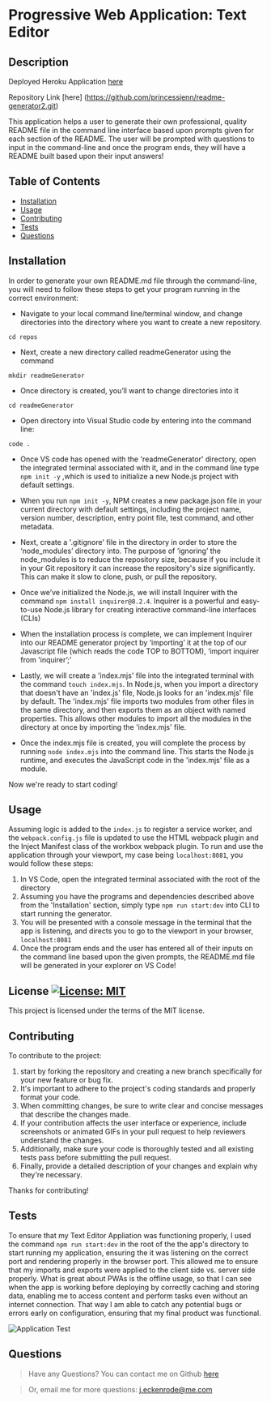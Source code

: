 # Progressive Web Application: Text Editor

## Description

Deployed Heroku Application [here](https://serene-sierra-16900.herokuapp.com/) 

Repository Link [here]
(https://github.com/princessjenn/readme-generator2.git)

This application helps a user to generate their own professional, quality README file in the command line interface based upon prompts given for each section of the README. The user will be prompted with questions to input in the command-line and once the program ends, they will have a README built based upon their input answers!


## Table of Contents

- [Installation](#installation)
- [Usage](#usage)
- [Contributing](#contributing)
- [Tests](#tests)
- [Questions](#questions)



## Installation

In order to generate your own README.md file through the command-line, you will need to follow these steps to get your program running in the correct environment:

- Navigate to your local command line/terminal window, and change directories into the directory where you want to create a new repository.

```cd repos```

- Next, create a new directory called readmeGenerator using the command 

```mkdir readmeGenerator```

- Once directory is created, you’ll want to change directories into it

```cd readmeGenerator```

- Open directory into Visual Studio code by entering into the command line:

```code .```

- Once VS code has opened with the 'readmeGenerator' directory, open the integrated terminal associated with it, and in the command line type ```npm init -y``` ,which is used to initialize a new Node.js project with default settings.
 
- When you run ```npm init -y```, NPM creates a new package.json file in your current directory with default settings, including the project name, version number, description, entry point file, test command, and other metadata.

- Next, create a '.gitignore' file in the directory in order to store the ‘node_modules’ directory into. The purpose of ‘ignoring’ the node_modules is to reduce the repository size, because if you include it in your Git repository it can increase the repository's size significantly. This can make it slow to clone, push, or pull the repository.

- Once we’ve initialized the Node.js, we will install Inquirer with the command ```npm install inquirer@8.2.4```. Inquirer is a powerful and easy-to-use Node.js library for creating interactive command-line interfaces (CLIs)

- When the installation process is complete, we can implement Inquirer into our README generator project by ‘importing’ it at the top of our Javascript file (which reads the code TOP to BOTTOM), ‘import inquirer from 'inquirer’;’

- Lastly, we will create a 'index.mjs' file into the integrated terminal with the command ```touch index.mjs```. In Node.js, when you import a directory that doesn't have an 'index.js' file, Node.js looks for an 'index.mjs' file by default. The 'index.mjs' file imports two modules from other files in the same directory, and then exports them as an object with named properties. This allows other modules to import all the modules in the directory at once by importing the 'index.mjs' file.

- Once the index.mjs file is created, you will complete the process by running ```node index.mjs``` into the command line. 
This starts the Node.js runtime, and executes the JavaScript code in the 'index.mjs' file as a module.

Now we're ready to start coding!

## Usage

Assuming logic is added to the `index.js` to register a service worker, and the `webpack.config.js` file is updated to use the HTML webpack plugin and the Inject Manifest class of the workbox webpack plugin. To run and use the application through your viewport, my case being `localhost:8081`, you would follow these steps:

1. In VS Code, open the integrated terminal associated with the root of the directory
2. Assuming you have the programs and dependencies described above from the 'Installation' section, simply type `npm run start:dev` into CLI to start running the generator.
3. You will be presented with a console message in the terminal that the app is listening, and directs you to go to the viewport in your browser, `localhost:8081`
4. Once the program ends and the user has entered all of their inputs on the command line based upon the given prompts, the README.md file will be generated in your explorer on VS Code!


## License [![License: MIT](https://img.shields.io/badge/License-MIT-yellow.svg)](https://opensource.org/licenses/MIT)

This project is licensed under the terms of the MIT license.


## Contributing

To contribute to the project: 

1. start by forking the repository and creating a new branch specifically for your new feature or bug fix.
2. It's important to adhere to the project's coding standards and properly format your code.
3. When committing changes, be sure to write clear and concise messages that describe the changes made.
4. If your contribution affects the user interface or experience, include screenshots or animated GIFs in your pull request to help reviewers understand the changes. 
5. Additionally, make sure your code is thoroughly tested and all existing tests pass before submitting the pull request.
6. Finally, provide a detailed description of your changes and explain why they're necessary.

Thanks for contributing! 



## Tests

To ensure that my Text Editor Appliation was functioning properly, I used the command `npm run start:dev` in the root of the the app's directory to start running my application, ensuring the it was listening on the correct port and rendering properly in the browser port. This allowed me to ensure that my imports and exports were applied to the client side vs. server side properly. What is great about PWAs is the offline usage, so that I can see when the app is working before deploying by correctly caching and storing data, enabling me to access content and perform tasks even without an internet connection. That way I am able to catch any potential bugs or errors early on configuration, ensuring that my final product was functional.
 
![Application Test](cache-test.png)

## Questions

> Have any Questions? You can contact me on Github [here](https://https://github.com/princessjenn)

> Or, email me for more questions: j.eckenrode@me.com